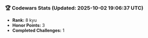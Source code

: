### 🏆 Codewars Stats (Updated: 2025-10-02 19:06:37 UTC)

- **Rank:** 8 kyu
- **Honor Points:** 3
- **Completed Challenges:** 1
